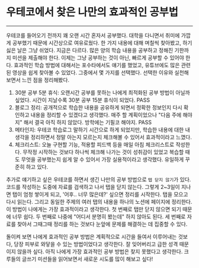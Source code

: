 # 우테코에서 찾은 나만의 효과적인 공부법

---

우테코를 들어오기 전까지 꽤 오랜 시간 혼자서 공부했다. 대학을 다니면서 취미에 가깝게 공부했기 때문에 시간상으로 여유로웠다. 한 가지 내용에 대해 며칠씩 찾아봤고, 하기 싫은 날은 그냥 쉬었다. 지금은 다르다. 많은 양의 학습 내용을 공부하고 정해진 기한까지 미션을 제출해야 한다. 이제는 그냥 공부하는 것이 아닌, 빠르게 공부할 수 있어야 한다. 효과적인 학습 방법에 대해서는 포수타에서도 얘기를 했었고, 유튜브에도 많은 관련된 영상을 쉽게 찾아볼 수 있었다. 그중에서 몇 가지를 선택했다. 선택한 이유와 실천해보면서 느낀 점을 정리해봤다.

1. 30분 공부 5분 휴식: 오랜시간 공부를 못하는 나에게 최적화된 공부 방법이 아닐까 싶었다. 시간이 지날수록 30분 공부 15분 휴식이 되었다. PASS
2. 블로그 정리: 공개적으로 학습한 내용을 공유하게 되면서 정확한 정보인지 다시 확인하고 내용을 정리할 수 있겠다고 생각했다. 매주 할 계획이었으나 "다음 주에 해야지" 해서 결국 아직 하지 않았다. 방학에는 기필코 해야지. PASS
3. 메타인지: 우테코 학습로그 말하기 시간으로 하게 되었지만, 학습한 내용에 대한 내 생각을 정리하면서 정말 아는지 모르는지 체크해볼 수 있어서 효과적이라고 느꼈다.
4. 체크리스트: 오늘 구현할 기능, 적용할 피드백 등을 매일 아침 체크리스트로 작성한다. 무작정 시작하는 것보다 하나씩 체크해 나가는 것이 성취감이 있었고 복습할 때도 무엇을 공부했는지 쉽게 알 수 있어서 가장 실용적이라고 생각했다. 유일하게 꾸준히 하고 있다.

추가로 얘기하고 싶은 우테코를 하면서 생긴 나만의 공부 방법으로 `탭 닫지 않기`가 있다.
코드를 작성하는 도중에 자료를 검색하고 나서 탭을 닫지 않는다. 그렇게 2~3일이 지나면 탭이 엄청 쌓이게 되고, '어후.. 너무 많은데?' 싶으면 정리를 시작한다. 탭을 모으고 다시 읽는다. 그리고 동일한 주제의 여러 탭의 내용을 하나의 노션에 페이지에 정리한다. 이 방법이 나에게는 가장 효과적이라고 생각한다. 첫 번째로 탭만 닫지 않으면 되기 때문에 너무 쉽다. 두 번째로 나중에 "어디서 분명히 봤는데" 하지 않아도 된다. 세 번째로 자료를 찾아서 그때그때 정리를 하는 것보다 눈앞에 문제를 해결하는 데 집중할 수 있다.

돌이켜 보면 나에게 효과적인 공부 방법은 계획적으로 시간을 들여서 이루어내는 것보다, 당장 피부로 와닿을 수 있는 방법이었다고 생각한다. 잘 잊어버리고 급한 성격 때문이지 않을까 싶다. 아직 나에게 가장 효과적인 공부 방법은 찾지 못했다고 생각한다. 크루들의 글쓰기 미션들을 읽어보면서 새로운 시도를 많이 해보고 싶다!
